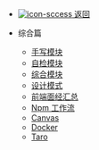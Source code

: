 - [ ![icon-sccess](../../_media/svg/exit.svg) 返回](../../README.md)

- 综合篇

  - [手写模块](web/synthesize/手写模块.md)
  - [自检模块](web/synthesize/自检模块.md)
  - [综合模块](web/synthesize/综合模块.md)
  - [设计模式](web/synthesize/设计模式.md)
  - [前端面经汇总](web/synthesize/前端面经汇总.md)
  - [Npm 工作流](web/synthesize/npm工作流.md)
  - [Canvas](web/synthesize/canvas.md)
  - [Docker](web/synthesize/docker.md)
  - [Taro](web/synthesize/taro.md)
